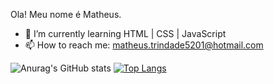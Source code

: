 Ola! Meu nome é Matheus.



- 🌱 I’m currently learning HTML | CSS | JavaScript
- 📫 How to reach me: matheus.trindade5201@hotmail.com 

![Anurag's GitHub stats](https://github-readme-stats.vercel.app/api?username=MatheusTrindade5201&show_icons=true&theme=tokyonight)
[![Top Langs](https://github-readme-stats.vercel.app/api/top-langs/?username=MatheusTrindade5201&theme=tokyonight)](https://github.com/Matheus.trindade5201/github-readme-stats)

                      
